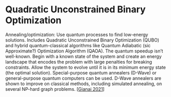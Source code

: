 # Quadratic Unconstrained Binary Optimization

Annealing/optimization: Use quantum processes to find low-energy solutions. Includes Quadratic Unconstrained Binary Optimization (QUBO) and hybrid quantum-classical algorithms like Quantum Adiabatic (sic Approximate?) Optimization Algorithm (QAOA). The quantum speedup isn’t well-known. Begin with a known state of the system and create an energy landscape that encodes the problem with large penalties for breaking constraints. Allow the system to evolve until it is in its minimum energy state (the optimal solution). Special-purpose quantum annealers (D-Wave) or general-purpose quantum computers can be used. D-Wave annealers are shown to improve on classical methods, including simulated annealing, on several NP-hard graph problems. [[Gianai 2021](https://doi.org/10.1007/s42979-021-00786-3)]